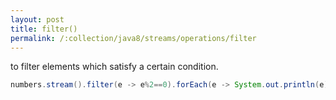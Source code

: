 ```yaml
---
layout: post
title: filter()
permalink: /:collection/java8/streams/operations/filter
---
```


to filter elements which satisfy a certain condition.

```java
numbers.stream().filter(e -> e%2==0).forEach(e -> System.out.println(e));
```
